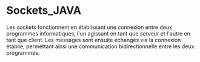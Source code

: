 # Sockets_JAVA
Les sockets fonctionnent en établissant une connexion entre deux programmes informatiques, l'un agissant en tant que serveur et l'autre en tant que client. Les messages sont ensuite échangés via la connexion établie, permettant ainsi une communication bidirectionnelle entre les deux programmes.
